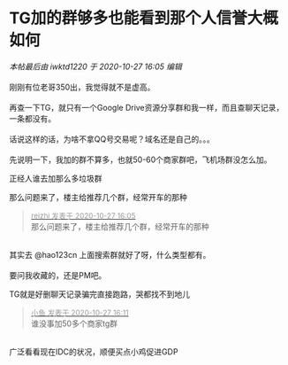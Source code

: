 # TG加的群够多也能看到那个人信誉大概如何


<i class="pstatus"> 本帖最后由 iwktd1220 于 2020-10-27 16:05 编辑 </i><br />
<br />
刚刚有位老哥350出，我觉得就不是虚高。<br />
<br />
再查一下TG，就只有一个Google Drive资源分享群和我一样，而且查聊天记录，一条都没有。<br />
<br />
话说这样的话，为啥不拿QQ号交易呢？域名还是自己的。。。<br />
<br />
先说明一下，我加的群不算多，也就50-60个商家群吧，飞机场群没怎么加。

正经人谁去加那么多垃圾群

那么问题来了，楼主给推荐几个群，经常开车的那种

<div class="quote"><blockquote><font size="2"><a href="https://www.hostloc.com/forum.php?mod=redirect&amp;goto=findpost&amp;pid=9359765&amp;ptid=759032" target="_blank"><font color="#999999">reizhi 发表于 2020-10-27 16:05</font></a></font><br />
那么问题来了，楼主给推荐几个群，经常开车的那种</blockquote></div><br />
其实去 @hao123cn 上面搜索群就好了呀，什么类型都有。<br />
<br />
要问我收藏的，还是PM吧。

TG就是好删聊天记录骗完直接跑路，哭都找不到地儿

<div class="quote"><blockquote><font size="2"><a href="https://www.hostloc.com/forum.php?mod=redirect&amp;goto=findpost&amp;pid=9359802&amp;ptid=759032" target="_blank"><font color="#999999">小鱼 发表于 2020-10-27 16:11</font></a></font><br />
谁没事加50多个商家tg群</blockquote></div><br />
广泛看看现在IDC的状况，顺便买点小鸡促进GDP
